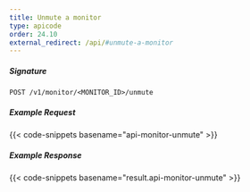 ```yaml
---
title: Unmute a monitor
type: apicode
order: 24.10
external_redirect: /api/#unmute-a-monitor
---
```


##### Signature
`POST /v1/monitor/<MONITOR_ID>/unmute`
##### Example Request
{{< code-snippets basename="api-monitor-unmute" >}}
##### Example Response
{{< code-snippets basename="result.api-monitor-unmute" >}}
